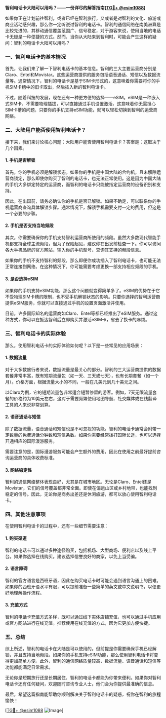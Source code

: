 **智利电话卡大陆可以用吗？——一份详尽的解答指南[[TG💪+ @esim1088](https://t.me/s/esim1088)]**

如果你正在计划前往智利，或者已经在智利旅行，又或者是对智利的文化、旅游或商业活动感兴趣，那么你一定听说过智利的电话卡。智利的通信网络在南美洲算是比较先进的，其移动通信覆盖范围广、信号稳定，对于游客来说，使用当地的电话卡无疑是一种便捷的方式。然而，当你从大陆来到智利时，可能会产生这样的疑问：智利的电话卡大陆可以用吗？

### 一、智利电话卡的基本情况

首先，让我们来了解一下智利电话卡的基本信息。智利的三大主要运营商分别是Claro、Entel和Movistar。这些运营商提供的服务包括语音通话、短信以及数据流量等。通常情况下，智利的电话卡是基于SIM卡形式的，这意味着你需要将你的手机SIM卡槽中的旧卡取出，然后插入新的智利电话卡。

不过，随着科技的发展，现在还有一种更方便的选择——eSIM。eSIM是一种嵌入式SIM卡，不需要物理插拔，可以直接通过手机设置激活。这意味着你无需担心SIM卡槽的问题，只要你的手机支持eSIM功能，就可以轻松切换到智利的运营商网络。

### 二、大陆用户能否使用智利电话卡？

接下来，我们来讨论核心问题：大陆用户能否使用智利电话卡？答案是：这取决于几个因素。

#### 1. 手机是否解锁

首先，你的手机必须是解锁状态。如果你的手机是中国大陆的合约机，且未解除运营商锁定，那么即使你购买了智利的电话卡，也无法正常使用。这是因为中国大陆的手机大多绑定特定的运营商，而智利的电话卡只能被指定运营商的设备识别和支持。

因此，在出国前，请务必确认你的手机是否已解锁。如果不确定，可以联系你的手机运营商查询具体解锁步骤。通常情况下，解锁手机需要支付一定的费用，但这是一个必要的步骤。

#### 2. 手机是否支持当地频段

其次，你需要确保你的手机支持智利运营商所使用的频段。虽然大多数现代智能手机都支持全球主流频段，但为了保险起见，建议你在出发前检查一下。你可以访问各大手机品牌的官方网站，输入你的手机型号，查询其支持的频段信息。

如果你的手机不支持智利的频段，那么即便你成功插入了智利电话卡，也可能无法正常连接到网络。在这种情况下，你可能需要考虑更换一部支持相应频段的手机。

#### 3. 是否选择eSIM

如果你的手机支持eSIM功能，那么这个问题就变得简单多了。eSIM的优势在于它不受物理SIM卡槽的限制，也不受手机解锁状态的影响。只要你选择的智利运营商提供eSIM服务，你就可以直接通过手机的设置页面激活并使用。

目前，许多国际知名的运营商如Claro、Entel等都已经推出了eSIM服务。通过这种方式，你可以在抵达智利后立即购买并激活eSIM卡，省去了换卡的麻烦。

### 三、智利电话卡的实际体验

那么，使用智利电话卡的实际体验如何呢？以下是一些常见的应用场景：

#### 1. 数据流量

对于大多数旅行者来说，数据流量是最关心的部分。智利的三大运营商提供的数据套餐非常丰富，既有短期流量包（如一天、三天或七天），也有长期套餐（如一个月）。价格方面，根据流量大小的不同，一般在几美元到几十美元之间。

以Claro为例，它的短期流量包非常适合短暂停留的游客。例如，7天无限流量套餐的价格约为10美元左右，这对于需要频繁使用地图导航、社交媒体或在线翻译工具的人来说非常划算。

#### 2. 语音通话与短信

除了数据流量，语音通话和短信也是不可忽视的功能。智利的电话卡通常会附带一定数量的免费通话分钟数和短信条数。如果你需要经常拨打国际长途，也可以选择开通相应的国际漫游服务。

需要注意的是，国际漫游服务可能会产生额外的费用，因此在使用之前最好提前咨询运营商的具体收费标准。

#### 3. 网络稳定性

智利的通信网络整体表现良好，尤其是在城市地区。无论是Claro、Entel还是Movistar，它们的信号覆盖都非常全面。即使在偏远山区或乡村地带，也能找到稳定的信号。因此，无论你是商务出差还是休闲旅游，都可以放心使用智利电话卡。

### 四、其他注意事项

在使用智利电话卡的过程中，还有一些细节需要注意：

#### 1. 购买渠道

智利的电话卡可以通过多种途径购买，包括机场、大型商场、便利店以及线上平台。如果你选择在线购买，建议选择信誉良好的商家，以免上当受骗。

#### 2. 语言障碍

智利的官方语言是西班牙语，因此在购买电话卡时可能会遇到语言沟通上的困难。如果你的西班牙语水平有限，可以提前准备一些简单的英文或中文说明书，以便更好地理解操作流程。

#### 3. 充值方式

智利的电话卡充值方式多样，既可以通过线下实体店铺充值，也可以通过手机应用或官方网站进行在线充值。推荐使用在线充值的方式，因为它更加方便快捷。

### 五、总结

综上所述，智利的电话卡在大陆是可以使用的，但前提是你需要确保手机已经解锁，并且支持当地频段。如果你的手机支持eSIM功能，那么使用智利电话卡将变得更加简单方便。此外，智利的通信网络质量较高，数据流量、语音通话和短信等功能都能满足日常需求。

无论你是短期旅行还是长期居住，智利的电话卡都能为你带来便利。如果你对智利电话卡还有任何疑问，欢迎随时咨询专业人士，他们会为你提供最准确的信息。

最后，希望这篇指南能帮助你顺利解决关于智利电话卡的疑惑，祝你在智利的旅程愉快！

[[TG💪+ @esim1088](https://t.me/s/esim1088) ![Image](https://i.postimg.cc/4NQfJmqS/Snipaste-2025-05-13-00-14-12.png)]